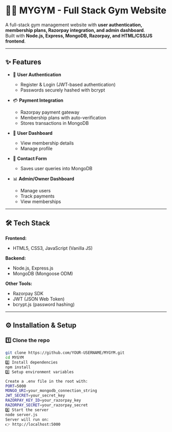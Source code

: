 # 🏋️‍♂️ MYGYM - Full Stack Gym Website

A full-stack gym management website with **user authentication, membership plans, Razorpay integration, and admin dashboard**.  
Built with **Node.js, Express, MongoDB, Razorpay, and HTML/CSS/JS frontend**.

---

## ✨ Features

- 🔐 **User Authentication**
  - Register & Login (JWT-based authentication)
  - Passwords securely hashed with bcrypt

- 💳 **Payment Integration**
  - Razorpay payment gateway
  - Membership plans with auto-verification
  - Stores transactions in MongoDB

- 👤 **User Dashboard**
  - View membership details
  - Manage profile

- 📩 **Contact Form**
  - Saves user queries into MongoDB

- 📊 **Admin/Owner Dashboard**
  - Manage users
  - Track payments
  - View memberships

---

## 🛠️ Tech Stack

**Frontend:**  
- HTML5, CSS3, JavaScript (Vanilla JS)

**Backend:**  
- Node.js, Express.js  
- MongoDB (Mongoose ODM)

**Other Tools:**  
- Razorpay SDK  
- JWT (JSON Web Token)  
- bcrypt.js (password hashing)  

---

## ⚙️ Installation & Setup

### 1️⃣ Clone the repo
```bash
git clone https://github.com/YOUR-USERNAME/MYGYM.git
cd MYGYM
2️⃣ Install dependencies
npm install
3️⃣ Setup environment variables

Create a .env file in the root with:
PORT=5000
MONGO_URI=your_mongodb_connection_string
JWT_SECRET=your_secret_key
RAZORPAY_KEY_ID=your_razorpay_key
RAZORPAY_SECRET=your_razorpay_secret
4️⃣ Start the server
node server.js
Server will run on:
👉 http://localhost:5000

